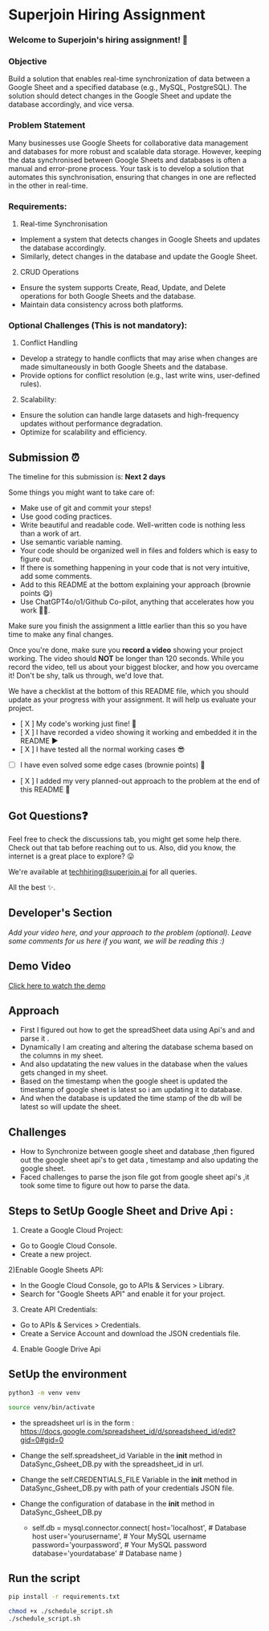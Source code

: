 # Superjoin Hiring Assignment

### Welcome to Superjoin's hiring assignment! 🚀

### Objective
Build a solution that enables real-time synchronization of data between a Google Sheet and a specified database (e.g., MySQL, PostgreSQL). The solution should detect changes in the Google Sheet and update the database accordingly, and vice versa.

### Problem Statement
Many businesses use Google Sheets for collaborative data management and databases for more robust and scalable data storage. However, keeping the data synchronised between Google Sheets and databases is often a manual and error-prone process. Your task is to develop a solution that automates this synchronisation, ensuring that changes in one are reflected in the other in real-time.

### Requirements:
1. Real-time Synchronisation
  - Implement a system that detects changes in Google Sheets and updates the database accordingly.
   - Similarly, detect changes in the database and update the Google Sheet.
  2.	CRUD Operations
   - Ensure the system supports Create, Read, Update, and Delete operations for both Google Sheets and the database.
   - Maintain data consistency across both platforms.
   
### Optional Challenges (This is not mandatory):
1. Conflict Handling
- Develop a strategy to handle conflicts that may arise when changes are made simultaneously in both Google Sheets and the database.
- Provide options for conflict resolution (e.g., last write wins, user-defined rules).
    
2. Scalability: 	
- Ensure the solution can handle large datasets and high-frequency updates without performance degradation.
- Optimize for scalability and efficiency.

## Submission ⏰
The timeline for this submission is: **Next 2 days**

Some things you might want to take care of:
- Make use of git and commit your steps!
- Use good coding practices.
- Write beautiful and readable code. Well-written code is nothing less than a work of art.
- Use semantic variable naming.
- Your code should be organized well in files and folders which is easy to figure out.
- If there is something happening in your code that is not very intuitive, add some comments.
- Add to this README at the bottom explaining your approach (brownie points 😋)
- Use ChatGPT4o/o1/Github Co-pilot, anything that accelerates how you work 💪🏽. 

Make sure you finish the assignment a little earlier than this so you have time to make any final changes.

Once you're done, make sure you **record a video** showing your project working. The video should **NOT** be longer than 120 seconds. While you record the video, tell us about your biggest blocker, and how you overcame it! Don't be shy, talk us through, we'd love that.

We have a checklist at the bottom of this README file, which you should update as your progress with your assignment. It will help us evaluate your project.

- [ X ] My code's working just fine! 🥳
- [ X ] I have recorded a video showing it working and embedded it in the README ▶️
- [ X ] I have tested all the normal working cases 😎
- [ ] I have even solved some edge cases (brownie points) 💪
- [ X ] I added my very planned-out approach to the problem at the end of this README 📜

## Got Questions❓
Feel free to check the discussions tab, you might get some help there. Check out that tab before reaching out to us. Also, did you know, the internet is a great place to explore? 😛

We're available at techhiring@superjoin.ai for all queries. 

All the best ✨.

## Developer's Section
*Add your video here, and your approach to the problem (optional). Leave some comments for us here if you want, we will be reading this :)*

## Demo Video

[Click here to watch the demo](Demo.mp4)

## Approach 

* First I figured out how to get the spreadSheet data using Api's and  and parse it .
* Dynamically I am creating and altering the database schema based on the columns in my sheet.
* And also updatating the new values in the database when the values gets changed in my sheet.
* Based on the  timestamp when the google sheet is updated the timestamp of google sheet is latest so i am updating it to database.
* And when the database is updated the time stamp of the db will be latest so will update the sheet.

## Challenges

* How to Synchronize between google sheet and database ,then figured out the google sheet api's to get data , timestamp and also updating the google sheet.
* Faced challenges to parse the json file got from google sheet api's ,it took some time to figure out how to parse the data.

## Steps to SetUp Google Sheet and Drive Api :

1) Create a Google Cloud Project:

- Go to Google Cloud Console.
- Create a new project.

2)Enable Google Sheets API:

- In the Google Cloud Console, go to APIs & Services > Library.
- Search for "Google Sheets API" and enable it for your project.

3) Create API Credentials:

- Go to APIs & Services > Credentials.
- Create a Service Account and download the JSON credentials file.

4) Enable Google Drive Api 

## SetUp the environment

```bash
python3 -m venv venv

source venv/bin/activate 
```

- the spreadsheet url is in the form : https://docs.google.com/spreadsheet_id/d/spreadsheed_id/edit?gid=0#gid=0
- Change the self.spreadsheet_id Variable in the __init__ method in DataSync_Gsheet_DB.py with the spreadsheet_id in url.
- Change the self.CREDENTIALS_FILE Variable in the __init__ method in DataSync_Gsheet_DB.py with path of your credentials JSON file.

- Change the configuration of database in the __init__ method in DataSync_Gsheet_DB.py
   - self.db = mysql.connector.connect(
            host='localhost',         # Database host
            user='yourusername',      # Your MySQL username
            password='yourpassword',  # Your MySQL password
            database='yourdatabase'   # Database name
        )

## Run the script
```bash
pip install -r requirements.txt

chmod +x ./schedule_script.sh
./schedule_script.sh

```




